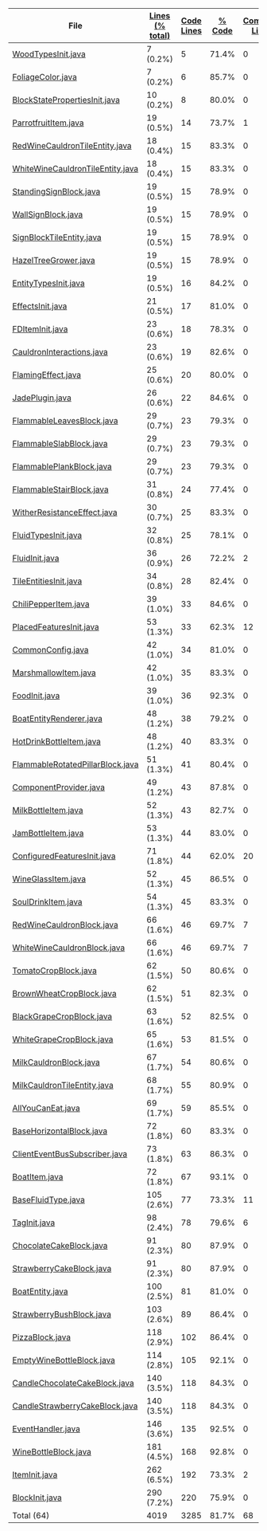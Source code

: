 
|File|[Lines (% total)](https://github.com/ItamarDenkberg/All-You-Can-Eat/tree/1.20.1/Statistics/LinesDescending.md/)|[Code Lines](https://github.com/ItamarDenkberg/All-You-Can-Eat/tree/1.20.1/Statistics/CodeDescending.md/)|[% Code](https://github.com/ItamarDenkberg/All-You-Can-Eat/tree/1.20.1/Statistics/ProportionCodeDescending.md/)|[Comment Lines](https://github.com/ItamarDenkberg/All-You-Can-Eat/tree/1.20.1/Statistics/CommentsDescending.md/)|[% Comment](https://github.com/ItamarDenkberg/All-You-Can-Eat/tree/1.20.1/Statistics/ProportionCommentsDescending.md/)|[Blank Lines](https://github.com/ItamarDenkberg/All-You-Can-Eat/tree/1.20.1/Statistics/BlanksDescending.md/)|[% Blank](https://github.com/ItamarDenkberg/All-You-Can-Eat/tree/1.20.1/Statistics/ProportionBlanksDescending.md/)|
| --- | --- | --- | --- | --- | --- | --- | --- |
|[WoodTypesInit.java](https://github.com/ItamarDenkberg/All-You-Can-Eat/tree/1.20.1/./src/main/java/io/github/itamardenkberg/allyoucaneat/core/init/WoodTypesInit.java)|7 (0.2%)|5|71.4%|0|0.0%|2|28.6%|
|[FoliageColor.java](https://github.com/ItamarDenkberg/All-You-Can-Eat/tree/1.20.1/./src/main/java/io/github/itamardenkberg/allyoucaneat/world/FoliageColor.java)|7 (0.2%)|6|85.7%|0|0.0%|1|14.3%|
|[BlockStatePropertiesInit.java](https://github.com/ItamarDenkberg/All-You-Can-Eat/tree/1.20.1/./src/main/java/io/github/itamardenkberg/allyoucaneat/core/init/BlockStatePropertiesInit.java)|10 (0.2%)|8|80.0%|0|0.0%|2|20.0%|
|[ParrotfruitItem.java](https://github.com/ItamarDenkberg/All-You-Can-Eat/tree/1.20.1/./src/main/java/io/github/itamardenkberg/allyoucaneat/common/items/ParrotfruitItem.java)|19 (0.5%)|14|73.7%|1|5.3%|4|21.1%|
|[RedWineCauldronTileEntity.java](https://github.com/ItamarDenkberg/All-You-Can-Eat/tree/1.20.1/./src/main/java/io/github/itamardenkberg/allyoucaneat/common/tileentities/RedWineCauldronTileEntity.java)|18 (0.4%)|15|83.3%|0|0.0%|3|16.7%|
|[WhiteWineCauldronTileEntity.java](https://github.com/ItamarDenkberg/All-You-Can-Eat/tree/1.20.1/./src/main/java/io/github/itamardenkberg/allyoucaneat/common/tileentities/WhiteWineCauldronTileEntity.java)|18 (0.4%)|15|83.3%|0|0.0%|3|16.7%|
|[StandingSignBlock.java](https://github.com/ItamarDenkberg/All-You-Can-Eat/tree/1.20.1/./src/main/java/io/github/itamardenkberg/allyoucaneat/common/blocks/StandingSignBlock.java)|19 (0.5%)|15|78.9%|0|0.0%|4|21.1%|
|[WallSignBlock.java](https://github.com/ItamarDenkberg/All-You-Can-Eat/tree/1.20.1/./src/main/java/io/github/itamardenkberg/allyoucaneat/common/blocks/WallSignBlock.java)|19 (0.5%)|15|78.9%|0|0.0%|4|21.1%|
|[SignBlockTileEntity.java](https://github.com/ItamarDenkberg/All-You-Can-Eat/tree/1.20.1/./src/main/java/io/github/itamardenkberg/allyoucaneat/common/tileentities/SignBlockTileEntity.java)|19 (0.5%)|15|78.9%|0|0.0%|4|21.1%|
|[HazelTreeGrower.java](https://github.com/ItamarDenkberg/All-You-Can-Eat/tree/1.20.1/./src/main/java/io/github/itamardenkberg/allyoucaneat/world/features/tree/HazelTreeGrower.java)|19 (0.5%)|15|78.9%|0|0.0%|4|21.1%|
|[EntityTypesInit.java](https://github.com/ItamarDenkberg/All-You-Can-Eat/tree/1.20.1/./src/main/java/io/github/itamardenkberg/allyoucaneat/core/init/EntityTypesInit.java)|19 (0.5%)|16|84.2%|0|0.0%|3|15.8%|
|[EffectsInit.java](https://github.com/ItamarDenkberg/All-You-Can-Eat/tree/1.20.1/./src/main/java/io/github/itamardenkberg/allyoucaneat/core/init/EffectsInit.java)|21 (0.5%)|17|81.0%|0|0.0%|4|19.0%|
|[FDItemInit.java](https://github.com/ItamarDenkberg/All-You-Can-Eat/tree/1.20.1/./src/main/java/io/github/itamardenkberg/allyoucaneat/core/integrations/farmersdelight/init/FDItemInit.java)|23 (0.6%)|18|78.3%|0|0.0%|5|21.7%|
|[CauldronInteractions.java](https://github.com/ItamarDenkberg/All-You-Can-Eat/tree/1.20.1/./src/main/java/io/github/itamardenkberg/allyoucaneat/core/util/CauldronInteractions.java)|23 (0.6%)|19|82.6%|0|0.0%|4|17.4%|
|[FlamingEffect.java](https://github.com/ItamarDenkberg/All-You-Can-Eat/tree/1.20.1/./src/main/java/io/github/itamardenkberg/allyoucaneat/common/effects/FlamingEffect.java)|25 (0.6%)|20|80.0%|0|0.0%|5|20.0%|
|[JadePlugin.java](https://github.com/ItamarDenkberg/All-You-Can-Eat/tree/1.20.1/./src/main/java/io/github/itamardenkberg/allyoucaneat/core/integrations/jade/JadePlugin.java)|26 (0.6%)|22|84.6%|0|0.0%|4|15.4%|
|[FlammableLeavesBlock.java](https://github.com/ItamarDenkberg/All-You-Can-Eat/tree/1.20.1/./src/main/java/io/github/itamardenkberg/allyoucaneat/common/blocks/FlammableLeavesBlock.java)|29 (0.7%)|23|79.3%|0|0.0%|6|20.7%|
|[FlammableSlabBlock.java](https://github.com/ItamarDenkberg/All-You-Can-Eat/tree/1.20.1/./src/main/java/io/github/itamardenkberg/allyoucaneat/common/blocks/FlammableSlabBlock.java)|29 (0.7%)|23|79.3%|0|0.0%|6|20.7%|
|[FlammablePlankBlock.java](https://github.com/ItamarDenkberg/All-You-Can-Eat/tree/1.20.1/./src/main/java/io/github/itamardenkberg/allyoucaneat/common/blocks/FlammablePlankBlock.java)|29 (0.7%)|23|79.3%|0|0.0%|6|20.7%|
|[FlammableStairBlock.java](https://github.com/ItamarDenkberg/All-You-Can-Eat/tree/1.20.1/./src/main/java/io/github/itamardenkberg/allyoucaneat/common/blocks/FlammableStairBlock.java)|31 (0.8%)|24|77.4%|0|0.0%|7|22.6%|
|[WitherResistanceEffect.java](https://github.com/ItamarDenkberg/All-You-Can-Eat/tree/1.20.1/./src/main/java/io/github/itamardenkberg/allyoucaneat/common/effects/WitherResistanceEffect.java)|30 (0.7%)|25|83.3%|0|0.0%|5|16.7%|
|[FluidTypesInit.java](https://github.com/ItamarDenkberg/All-You-Can-Eat/tree/1.20.1/./src/main/java/io/github/itamardenkberg/allyoucaneat/core/init/FluidTypesInit.java)|32 (0.8%)|25|78.1%|0|0.0%|7|21.9%|
|[FluidInit.java](https://github.com/ItamarDenkberg/All-You-Can-Eat/tree/1.20.1/./src/main/java/io/github/itamardenkberg/allyoucaneat/core/init/FluidInit.java)|36 (0.9%)|26|72.2%|2|5.6%|8|22.2%|
|[TileEntitiesInit.java](https://github.com/ItamarDenkberg/All-You-Can-Eat/tree/1.20.1/./src/main/java/io/github/itamardenkberg/allyoucaneat/core/init/TileEntitiesInit.java)|34 (0.8%)|28|82.4%|0|0.0%|6|17.6%|
|[ChiliPepperItem.java](https://github.com/ItamarDenkberg/All-You-Can-Eat/tree/1.20.1/./src/main/java/io/github/itamardenkberg/allyoucaneat/common/items/ChiliPepperItem.java)|39 (1.0%)|33|84.6%|0|0.0%|6|15.4%|
|[PlacedFeaturesInit.java](https://github.com/ItamarDenkberg/All-You-Can-Eat/tree/1.20.1/./src/main/java/io/github/itamardenkberg/allyoucaneat/world/features/PlacedFeaturesInit.java)|53 (1.3%)|33|62.3%|12|22.6%|8|15.1%|
|[CommonConfig.java](https://github.com/ItamarDenkberg/All-You-Can-Eat/tree/1.20.1/./src/main/java/io/github/itamardenkberg/allyoucaneat/core/config/CommonConfig.java)|42 (1.0%)|34|81.0%|0|0.0%|8|19.0%|
|[MarshmallowItem.java](https://github.com/ItamarDenkberg/All-You-Can-Eat/tree/1.20.1/./src/main/java/io/github/itamardenkberg/allyoucaneat/common/items/MarshmallowItem.java)|42 (1.0%)|35|83.3%|0|0.0%|7|16.7%|
|[FoodInit.java](https://github.com/ItamarDenkberg/All-You-Can-Eat/tree/1.20.1/./src/main/java/io/github/itamardenkberg/allyoucaneat/core/init/FoodInit.java)|39 (1.0%)|36|92.3%|0|0.0%|3|7.7%|
|[BoatEntityRenderer.java](https://github.com/ItamarDenkberg/All-You-Can-Eat/tree/1.20.1/./src/main/java/io/github/itamardenkberg/allyoucaneat/client/render/entity/BoatEntityRenderer.java)|48 (1.2%)|38|79.2%|0|0.0%|10|20.8%|
|[HotDrinkBottleItem.java](https://github.com/ItamarDenkberg/All-You-Can-Eat/tree/1.20.1/./src/main/java/io/github/itamardenkberg/allyoucaneat/common/items/HotDrinkBottleItem.java)|48 (1.2%)|40|83.3%|0|0.0%|8|16.7%|
|[FlammableRotatedPillarBlock.java](https://github.com/ItamarDenkberg/All-You-Can-Eat/tree/1.20.1/./src/main/java/io/github/itamardenkberg/allyoucaneat/common/blocks/FlammableRotatedPillarBlock.java)|51 (1.3%)|41|80.4%|0|0.0%|10|19.6%|
|[ComponentProvider.java](https://github.com/ItamarDenkberg/All-You-Can-Eat/tree/1.20.1/./src/main/java/io/github/itamardenkberg/allyoucaneat/core/integrations/jade/ComponentProvider.java)|49 (1.2%)|43|87.8%|0|0.0%|6|12.2%|
|[MilkBottleItem.java](https://github.com/ItamarDenkberg/All-You-Can-Eat/tree/1.20.1/./src/main/java/io/github/itamardenkberg/allyoucaneat/common/items/MilkBottleItem.java)|52 (1.3%)|43|82.7%|0|0.0%|9|17.3%|
|[JamBottleItem.java](https://github.com/ItamarDenkberg/All-You-Can-Eat/tree/1.20.1/./src/main/java/io/github/itamardenkberg/allyoucaneat/common/items/JamBottleItem.java)|53 (1.3%)|44|83.0%|0|0.0%|9|17.0%|
|[ConfiguredFeaturesInit.java](https://github.com/ItamarDenkberg/All-You-Can-Eat/tree/1.20.1/./src/main/java/io/github/itamardenkberg/allyoucaneat/world/features/ConfiguredFeaturesInit.java)|71 (1.8%)|44|62.0%|20|28.2%|7|9.9%|
|[WineGlassItem.java](https://github.com/ItamarDenkberg/All-You-Can-Eat/tree/1.20.1/./src/main/java/io/github/itamardenkberg/allyoucaneat/common/items/WineGlassItem.java)|52 (1.3%)|45|86.5%|0|0.0%|7|13.5%|
|[SoulDrinkItem.java](https://github.com/ItamarDenkberg/All-You-Can-Eat/tree/1.20.1/./src/main/java/io/github/itamardenkberg/allyoucaneat/common/items/SoulDrinkItem.java)|54 (1.3%)|45|83.3%|0|0.0%|9|16.7%|
|[RedWineCauldronBlock.java](https://github.com/ItamarDenkberg/All-You-Can-Eat/tree/1.20.1/./src/main/java/io/github/itamardenkberg/allyoucaneat/common/blocks/RedWineCauldronBlock.java)|66 (1.6%)|46|69.7%|7|10.6%|13|19.7%|
|[WhiteWineCauldronBlock.java](https://github.com/ItamarDenkberg/All-You-Can-Eat/tree/1.20.1/./src/main/java/io/github/itamardenkberg/allyoucaneat/common/blocks/WhiteWineCauldronBlock.java)|66 (1.6%)|46|69.7%|7|10.6%|13|19.7%|
|[TomatoCropBlock.java](https://github.com/ItamarDenkberg/All-You-Can-Eat/tree/1.20.1/./src/main/java/io/github/itamardenkberg/allyoucaneat/common/blocks/TomatoCropBlock.java)|62 (1.5%)|50|80.6%|0|0.0%|12|19.4%|
|[BrownWheatCropBlock.java](https://github.com/ItamarDenkberg/All-You-Can-Eat/tree/1.20.1/./src/main/java/io/github/itamardenkberg/allyoucaneat/common/blocks/BrownWheatCropBlock.java)|62 (1.5%)|51|82.3%|0|0.0%|11|17.7%|
|[BlackGrapeCropBlock.java](https://github.com/ItamarDenkberg/All-You-Can-Eat/tree/1.20.1/./src/main/java/io/github/itamardenkberg/allyoucaneat/common/blocks/BlackGrapeCropBlock.java)|63 (1.6%)|52|82.5%|0|0.0%|11|17.5%|
|[WhiteGrapeCropBlock.java](https://github.com/ItamarDenkberg/All-You-Can-Eat/tree/1.20.1/./src/main/java/io/github/itamardenkberg/allyoucaneat/common/blocks/WhiteGrapeCropBlock.java)|65 (1.6%)|53|81.5%|0|0.0%|12|18.5%|
|[MilkCauldronBlock.java](https://github.com/ItamarDenkberg/All-You-Can-Eat/tree/1.20.1/./src/main/java/io/github/itamardenkberg/allyoucaneat/common/blocks/MilkCauldronBlock.java)|67 (1.7%)|54|80.6%|0|0.0%|13|19.4%|
|[MilkCauldronTileEntity.java](https://github.com/ItamarDenkberg/All-You-Can-Eat/tree/1.20.1/./src/main/java/io/github/itamardenkberg/allyoucaneat/common/tileentities/MilkCauldronTileEntity.java)|68 (1.7%)|55|80.9%|0|0.0%|13|19.1%|
|[AllYouCanEat.java](https://github.com/ItamarDenkberg/All-You-Can-Eat/tree/1.20.1/./src/main/java/io/github/itamardenkberg/allyoucaneat/AllYouCanEat.java)|69 (1.7%)|59|85.5%|0|0.0%|10|14.5%|
|[BaseHorizontalBlock.java](https://github.com/ItamarDenkberg/All-You-Can-Eat/tree/1.20.1/./src/main/java/io/github/itamardenkberg/allyoucaneat/common/blocks/BaseHorizontalBlock.java)|72 (1.8%)|60|83.3%|0|0.0%|12|16.7%|
|[ClientEventBusSubscriber.java](https://github.com/ItamarDenkberg/All-You-Can-Eat/tree/1.20.1/./src/main/java/io/github/itamardenkberg/allyoucaneat/core/util/ClientEventBusSubscriber.java)|73 (1.8%)|63|86.3%|0|0.0%|10|13.7%|
|[BoatItem.java](https://github.com/ItamarDenkberg/All-You-Can-Eat/tree/1.20.1/./src/main/java/io/github/itamardenkberg/allyoucaneat/common/items/BoatItem.java)|72 (1.8%)|67|93.1%|0|0.0%|5|6.9%|
|[BaseFluidType.java](https://github.com/ItamarDenkberg/All-You-Can-Eat/tree/1.20.1/./src/main/java/io/github/itamardenkberg/allyoucaneat/common/fluids/BaseFluidType.java)|105 (2.6%)|77|73.3%|11|10.5%|17|16.2%|
|[TagInit.java](https://github.com/ItamarDenkberg/All-You-Can-Eat/tree/1.20.1/./src/main/java/io/github/itamardenkberg/allyoucaneat/core/init/TagInit.java)|98 (2.4%)|78|79.6%|6|6.1%|14|14.3%|
|[ChocolateCakeBlock.java](https://github.com/ItamarDenkberg/All-You-Can-Eat/tree/1.20.1/./src/main/java/io/github/itamardenkberg/allyoucaneat/common/blocks/ChocolateCakeBlock.java)|91 (2.3%)|80|87.9%|0|0.0%|11|12.1%|
|[StrawberryCakeBlock.java](https://github.com/ItamarDenkberg/All-You-Can-Eat/tree/1.20.1/./src/main/java/io/github/itamardenkberg/allyoucaneat/common/blocks/StrawberryCakeBlock.java)|91 (2.3%)|80|87.9%|0|0.0%|11|12.1%|
|[BoatEntity.java](https://github.com/ItamarDenkberg/All-You-Can-Eat/tree/1.20.1/./src/main/java/io/github/itamardenkberg/allyoucaneat/common/entities/vehicle/BoatEntity.java)|100 (2.5%)|81|81.0%|0|0.0%|19|19.0%|
|[StrawberryBushBlock.java](https://github.com/ItamarDenkberg/All-You-Can-Eat/tree/1.20.1/./src/main/java/io/github/itamardenkberg/allyoucaneat/common/blocks/StrawberryBushBlock.java)|103 (2.6%)|89|86.4%|0|0.0%|14|13.6%|
|[PizzaBlock.java](https://github.com/ItamarDenkberg/All-You-Can-Eat/tree/1.20.1/./src/main/java/io/github/itamardenkberg/allyoucaneat/common/blocks/PizzaBlock.java)|118 (2.9%)|102|86.4%|0|0.0%|16|13.6%|
|[EmptyWineBottleBlock.java](https://github.com/ItamarDenkberg/All-You-Can-Eat/tree/1.20.1/./src/main/java/io/github/itamardenkberg/allyoucaneat/common/blocks/EmptyWineBottleBlock.java)|114 (2.8%)|105|92.1%|0|0.0%|9|7.9%|
|[CandleChocolateCakeBlock.java](https://github.com/ItamarDenkberg/All-You-Can-Eat/tree/1.20.1/./src/main/java/io/github/itamardenkberg/allyoucaneat/common/blocks/CandleChocolateCakeBlock.java)|140 (3.5%)|118|84.3%|0|0.0%|22|15.7%|
|[CandleStrawberryCakeBlock.java](https://github.com/ItamarDenkberg/All-You-Can-Eat/tree/1.20.1/./src/main/java/io/github/itamardenkberg/allyoucaneat/common/blocks/CandleStrawberryCakeBlock.java)|140 (3.5%)|118|84.3%|0|0.0%|22|15.7%|
|[EventHandler.java](https://github.com/ItamarDenkberg/All-You-Can-Eat/tree/1.20.1/./src/main/java/io/github/itamardenkberg/allyoucaneat/common/events/EventHandler.java)|146 (3.6%)|135|92.5%|0|0.0%|11|7.5%|
|[WineBottleBlock.java](https://github.com/ItamarDenkberg/All-You-Can-Eat/tree/1.20.1/./src/main/java/io/github/itamardenkberg/allyoucaneat/common/blocks/WineBottleBlock.java)|181 (4.5%)|168|92.8%|0|0.0%|13|7.2%|
|[ItemInit.java](https://github.com/ItamarDenkberg/All-You-Can-Eat/tree/1.20.1/./src/main/java/io/github/itamardenkberg/allyoucaneat/core/init/ItemInit.java)|262 (6.5%)|192|73.3%|2|0.8%|68|26.0%|
|[BlockInit.java](https://github.com/ItamarDenkberg/All-You-Can-Eat/tree/1.20.1/./src/main/java/io/github/itamardenkberg/allyoucaneat/core/init/BlockInit.java)|290 (7.2%)|220|75.9%|0|0.0%|70|24.1%|
|Total (64)|4019|3285|81.7%|68| 1.7%|666|16.6%|
